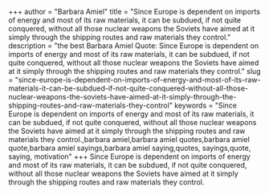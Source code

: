 +++
author = "Barbara Amiel"
title = "Since Europe is dependent on imports of energy and most of its raw materials, it can be subdued, if not quite conquered, without all those nuclear weapons the Soviets have aimed at it simply through the shipping routes and raw materials they control."
description = "the best Barbara Amiel Quote: Since Europe is dependent on imports of energy and most of its raw materials, it can be subdued, if not quite conquered, without all those nuclear weapons the Soviets have aimed at it simply through the shipping routes and raw materials they control."
slug = "since-europe-is-dependent-on-imports-of-energy-and-most-of-its-raw-materials-it-can-be-subdued-if-not-quite-conquered-without-all-those-nuclear-weapons-the-soviets-have-aimed-at-it-simply-through-the-shipping-routes-and-raw-materials-they-control"
keywords = "Since Europe is dependent on imports of energy and most of its raw materials, it can be subdued, if not quite conquered, without all those nuclear weapons the Soviets have aimed at it simply through the shipping routes and raw materials they control.,barbara amiel,barbara amiel quotes,barbara amiel quote,barbara amiel sayings,barbara amiel saying,quotes, sayings,quote, saying, motivation"
+++
Since Europe is dependent on imports of energy and most of its raw materials, it can be subdued, if not quite conquered, without all those nuclear weapons the Soviets have aimed at it simply through the shipping routes and raw materials they control.
